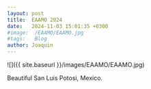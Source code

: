 ```yaml
---
layout: post
title:  EAAMO 2024
date:   2024-11-03 15:01:35 +0300
#image:  /EAAMO/EAAMO.jpg
#tags:   Blog
author: Joaquin
---
```

![]({{ site.baseurl }}/images/EAAMO/EAAMO.jpg)

Beautiful San Luis Potosi, Mexico.




